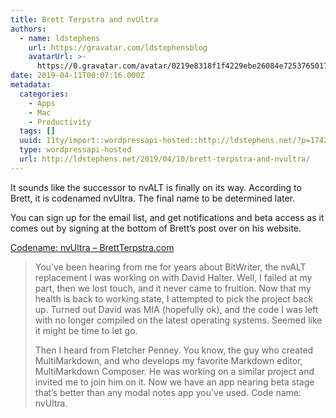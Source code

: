 ```yaml
---
title: Brett Terpstra and nvUltra
authors:
  - name: ldstephens
    url: https://gravatar.com/ldstephensblog
    avatarUrl: >-
      https://0.gravatar.com/avatar/0219e8318f1f4229ebe26084e7253765017f43ca0c631be37dc6d0b8ad6e40a4?s=96&d=identicon&r=G
date: 2019-04-11T00:07:16.000Z
metadata:
  categories:
    - Apps
    - Mac
    - Productivity
  tags: []
  uuid: 11ty/import::wordpressapi-hosted::http://ldstephens.net/?p=1742
  type: wordpressapi-hosted
  url: http://ldstephens.net/2019/04/10/brett-terpstra-and-nvultra/
---
```

It sounds like the successor to nvALT is finally on its way. According to Brett, it is codenamed nvUltra. The final name to be determined later.

You can sign up for the email list, and get notifications and beta access as it comes out by signing at the bottom of Brett’s post over on his website.

[Codename: nvUltra – BrettTerpstra.com](https://brettterpstra.com/2019/04/10/codename-nvultra/)

> You’ve been hearing from me for years about BitWriter, the nvALT replacement I was working on with David Halter. Well, I failed at my part, then we lost touch, and it never came to fruition. Now that my health is back to working state, I attempted to pick the project back up. Turned out David was MIA (hopefully ok), and the code I was left with no longer compiled on the latest operating systems. Seemed like it might be time to let go.
> 
> Then I heard from Fletcher Penney. You know, the guy who created MultiMarkdown, and who develops my favorite Markdown editor, MultiMarkdown Composer. He was working on a similar project and invited me to join him on it. Now we have an app nearing beta stage that’s better than any modal notes app you’ve used. Code name: nvUltra.